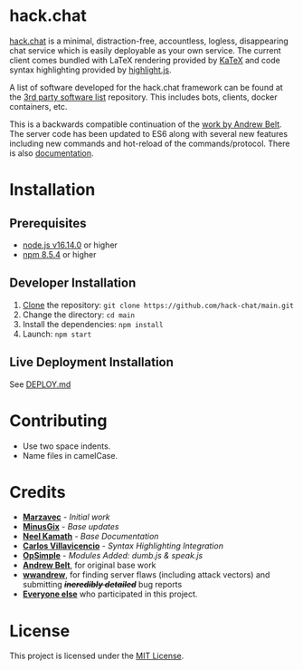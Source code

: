 # hack.chat

[hack.chat](https://hack.chat/) is a minimal, distraction-free, accountless, logless, disappearing chat service which is easily deployable as your own service. The current client comes bundled with LaTeX rendering provided by [KaTeX](https://github.com/Khan/KaTeX) and code syntax highlighting provided by [highlight.js](https://github.com/isagalaev/highlight.js).

A list of software developed for the hack.chat framework can be found at the [3rd party software list](https://github.com/hack-chat/3rd-party-software-list) repository. This includes bots, clients, docker containers, etc.

This is a backwards compatible continuation of the [work by Andrew Belt](https://github.com/AndrewBelt/hack.chat). The server code has been updated to ES6 along with several new features including new commands and hot-reload of the commands/protocol. There is also [documentation](documentation/index.html).

# Installation

## Prerequisites

- [node.js v16.14.0](https://nodejs.org/) or higher
- [npm 8.5.4](https://nodejs.org/) or higher

## Developer Installation

1. [Clone](https://help.github.com/articles/cloning-a-repository/) the repository: `git clone https://github.com/hack-chat/main.git`
1. Change the directory: `cd main`
1. Install the dependencies: `npm install`
1. Launch: `npm start`

## Live Deployment Installation

See [DEPLOY.md](documentation/DEPLOY.md)

# Contributing

- Use two space indents.
- Name files in camelCase.

# Credits

* [**Marzavec**](https://github.com/marzavec) - *Initial work*
* [**MinusGix**](https://github.com/MinusGix) - *Base updates*
* [**Neel Kamath**](https://github.com/neelkamath) - *Base Documentation*
* [**Carlos Villavicencio**](https://github.com/po5i) - *Syntax Highlighting Integration*
* [**OpSimple**](https://github.com/OpSimple) - *Modules Added: dumb.js & speak.js*
* [**Andrew Belt**](https://github.com/AndrewBelt), for original base work
* [**wwandrew**](https://github.com/wwandrew), for finding server flaws (including attack vectors) and submitting ~~___incredibly detailed___~~ bug reports
* [**Everyone else**](https://github.com/hack-chat/main/graphs/contributors) who participated in this project.

# License

This project is licensed under the [MIT License](LICENSE).
